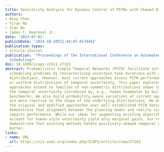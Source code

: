 ```yaml
---
title: Sensitivity Analysis for Dynamic Control of PSTNs with Skewed Distributions
authors:
- Rosy Chen
- Yiran Ma
- Siqi Wu
- James C. Boerkoel Jr.
date: '2023-07-01'
publishDate: '2024-10-20T21:44:47.017449Z'
publication_types:
- article-journal
publication: '*Proceedings of the International Conference on Automated Planning and
  Scheduling*'
doi: 10.1609/icaps.v33i1.27183
abstract: Probabilistic Simple Temporal Networks (PSTN) facilitate solving many interesting
  scheduling problems by characterizing uncertain task durations with unbounded probabilistic
  distributions. However, most current approaches assess PSTN performance using normal
  or uniform distributions of temporal uncertainty. This paper explores how well such
  approaches extend to families of non-symmetric distributions shown to better represent
  the temporal uncertainty introduced by, e.g., human teammates by building new PSTN
  benchmarks. We also build probability-aware variations of current approaches that
  are more reactive to the shape of the underlying distributions. We empirically evaluate
  the original and modified approaches over well-established PSTN datasets. Our results
  demonstrate that alignment between the planning model and reality significantly
  impacts performance. While our ideas for augmenting existing algorithms to better
  account for human-style uncertainty yield only marginal gains, our results surprisingly
  demonstrate that existing methods handle positively-skewed temporal uncertainty
  better.
links:
- name: URL
  url: https://ojs.aaai.org/index.php/ICAPS/article/view/27183
---
```

